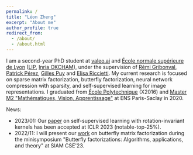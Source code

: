 ```yaml
---
permalink: /
title: "Léon Zheng"
excerpt: "About me"
author_profile: true
redirect_from:
  - /about/
  - /about.html
---
```


I am a second-year PhD student at [valeo.ai](https://www.valeo.com/en/valeo-ai/) and [École normale supérieure de Lyon](http://www.ens-lyon.fr/en/) ([LIP](http://www.ens-lyon.fr/LIP/), [Inria OKCHAM](https://team.inria.fr/ockham/)), under the supervision of [Rémi Gribonval](https://people.irisa.fr/Remi.Gribonval/), [Patrick Pérez](https://ptrckprz.github.io/), [Gilles Puy](https://sites.google.com/site/puygilles/) and [Elisa Riccietti](https://perso.ens-lyon.fr/elisa.riccietti/). My current research is focused on sparse matrix factorization, butterfly factorization, neural network compression with sparsity, and self-supervised learning for image representations.
I graduated from [École Polytechnique](https://programmes.polytechnique.edu/en/ingenieur-polytechnicien-program/ingenieur-polytechnicien-program) (X2016) and [Master M2 "Mathématiques, Vision, Apprentissage"](https://www.master-mva.com/) at ENS Paris-Saclay in 2020.

News:
* 2023/01: Our [paper](https://arxiv.org/abs/2208.00789) on self-supervised learning with rotation-invariant kernels has been accepted at ICLR 2023 (notable-top-25%).
* 2022/11: I will present our [work](https://arxiv.org/abs/2110.01230) on butterfly matrix factorization during the minisymposium "Butterfly factorizations: Algorithms, applications, and theory" at SIAM CSE'23.
